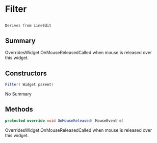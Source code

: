 # Filter

## 
```c#
Derives from LineEdit
```

## Summary

OverridesWidget.OnMouseReleasedCalled when mouse is released over this widget.
## Constructors

```c#
Filter( Widget parent) 
```
No Summary
## Methods

```c#
protected override void OnMouseReleased( MouseEvent e) 
```
OverridesWidget.OnMouseReleasedCalled when mouse is released over this widget.
